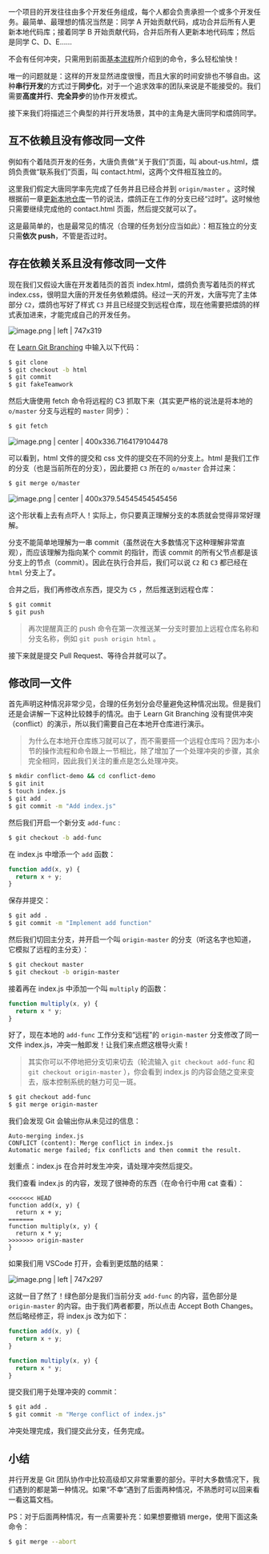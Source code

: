 一个项目的开发往往由多个开发任务组成，每个人都会负责承担一个或多个开发任务。最简单、最理想的情况当然是：同学 A 开始贡献代码，成功合并后所有人更新本地代码库；接着同学 B 开始贡献代码，合并后所有人更新本地代码库；然后是同学 C、D、E……

不会有任何冲突，只需用到前面[基本流程](https://yuque.com/dhucst/team-collaboration/basic-gitflow)所介绍到的命令，多么轻松愉快！

唯一的问题就是：这样的开发显然进度很慢，而且大家的时间安排也不够自由。这种**串行开发**的方式过于**同步化**，对于一个追求效率的团队来说是不能接受的。我们需要**高度并行**、**完全异步**的协作开发模式。

接下来我们将描述三个典型的并行开发场景，其中的主角是大唐同学和煨鸽同学。

## 互不依赖且没有修改同一文件

例如有个着陆页开发的任务，大唐负责做“关于我们”页面，叫 about-us.html，煨鸽负责做“联系我们”页面，叫 contact.html，这两个文件相互独立的。

这里我们假定大唐同学率先完成了任务并且已经合并到 `origin/master` 。这时候根据前一章[更新本地仓库](https://yuque.com/dhucst/team-collaboration/basic-gitflow#update-local-repo)一节的说法，煨鸽正在工作的分支已经“过时”。这时候他只需要继续完成他的 contact.html 页面，然后提交就可以了。

这是最简单的，也是最常见的情况（合理的任务划分应当如此）：相互独立的分支只需**依次 push**，不管是否过时。

## 存在依赖关系且没有修改同一文件

现在我们又假设大唐在开发着陆页的首页 index.html，煨鸽负责写着陆页的样式 index.css，很明显大唐的开发任务依赖煨鸽。经过一天的开发，大唐写完了主体部分 `C2`，煨鸽也写好了样式 `C3` 并且已经提交到远程仓库，现在他需要把煨鸽的样式表加进来，才能完成自己的开发任务。

![image.png | left | 747x319](https://cdn.yuque.com/yuque/0/2018/png/125564/1531228568815-8d71c2ff-2649-4d3a-8089-ce7b54609dd2.png)

在 [Learn Git Branching](https://learngitbranching.js.org/?NODEMO) 中输入以下代码：

```bash
$ git clone
$ git checkout -b html
$ git commit
$ git fakeTeamwork
```

然后大唐使用 fetch 命令将远程的 C3 抓取下来（其实更严格的说法是将本地的 `o/master` 分支与远程的 `master` 同步）：

```bash
$ git fetch
```

![image.png | center | 400x336.7164179104478](https://cdn.yuque.com/yuque/0/2018/png/125564/1531228816650-7ee10b28-67c3-484d-bbc4-b2bc5153af9e.png)

可以看到，html 文件的提交和 css 文件的提交在不同的分支上。html 是我们工作的分支（也是当前所在的分支），因此要把 `C3` 所在的 `o/master` 合并过来：

```bash
$ git merge o/master
```

![image.png | center | 400x379.54545454545456](https://cdn.yuque.com/yuque/0/2018/png/125564/1531229166333-e4cb74be-fc1b-412d-bc40-df78ee6f77b4.png)

这个形状看上去有点吓人！实际上，你只要真正理解分支的本质就会觉得非常好理解。

分支不能简单地理解为一串 commit（虽然说在大多数情况下这种理解非常直观），而应该理解为指向某个 commit 的指针，而该 commit 的所有父节点都是该分支上的节点（commit）。因此在执行合并后，我们可以说 `C2` 和 `C3` 都已经在 `html` 分支上了。

合并之后，我们再修改点东西，提交为 `C5` ，然后推送到远程仓库：

```bash
$ git commit
$ git push
```

> 再次提醒真正的 push 命令在第一次推送某一分支时要加上远程仓库名称和分支名称，例如 `git push origin html` 。

接下来就是提交 Pull Request、等待合并就可以了。

## 修改同一文件

首先声明这种情况非常少见，合理的任务划分会尽量避免这种情况出现。但是我们还是会讲解一下这种比较棘手的情况。由于 Learn Git Branching 没有提供冲突（conflict）的演示，所以我们需要自己在本地开仓库进行演示。

> 为什么在本地开仓库练习就可以了，而不需要搭一个远程仓库吗？因为本小节的操作流程和命令跟上一节相比，除了增加了一个处理冲突的步骤，其余完全相同，因此我们关注的重点是怎么处理冲突。

```bash
$ mkdir conflict-demo && cd conflict-demo
$ git init
$ touch index.js
$ git add .
$ git commit -m "Add index.js"
```

然后我们开启一个新分支 `add-func` :

```bash
$ git checkout -b add-func
```

在 index.js 中增添一个 `add` 函数：

```javascript
function add(x, y) {
  return x + y;
}
```

保存并提交：

```bash
$ git add .
$ git commit -m "Implement add function"
```

然后我们切回主分支，并开启一个叫 `origin-master` 的分支（听这名字也知道，它模拟了远程的主分支）：

```bash
$ git checkout master
$ git checkout -b origin-master
```

接着再在 index.js 中添加一个叫 `multiply` 的函数：

```javascript
function multiply(x, y) {
  return x * y;
}
```

好了，现在本地的 `add-func` 工作分支和“远程”的 `origin-master` 分支修改了同一文件 index.js，冲突一触即发！让我们来点燃这根导火索！

> 其实你可以不停地把分支切来切去（轮流输入 `git checkout add-func` 和 `git checkout origin-master` ），你会看到 index.js 的内容会随之变来变去，版本控制系统的魅力可见一斑。

```bash
$ git checkout add-func
$ git merge origin-master
```

我们会发现 Git 会输出你从未见过的信息：

```plain
Auto-merging index.js
CONFLICT (content): Merge conflict in index.js
Automatic merge failed; fix conflicts and then commit the result.
```

划重点：index.js 在合并时发生冲突，请处理冲突然后提交。

我们查看 index.js 的内容，发现了很神奇的东西（在命令行中用 cat 查看）：

```plain
<<<<<<< HEAD
function add(x, y) {
  return x + y;
=======
function multiply(x, y) {
  return x * y;
>>>>>>> origin-master
}
```

如果我们用 VSCode 打开，会看到更炫酷的结果：

![image.png | left | 747x297](https://cdn.yuque.com/yuque/0/2018/png/125564/1531231549963-96015241-fd57-4101-94ed-4ee226e76607.png)

这就一目了然了！绿色部分是我们当前分支 `add-func` 的内容，蓝色部分是 `origin-master` 的内容。由于我们两者都要，所以点击 Accept Both Changes。然后略经修正，将 index.js 改为如下：

```javascript
function add(x, y) {
  return x + y;
}

function multiply(x, y) {
  return x * y;
}
```

提交我们用于处理冲突的 commit：

```bash
$ git add .
$ git commit -m "Merge conflict of index.js"
```

冲突处理完成，我们提交此分支，任务完成。

## 小结

并行开发是 Git 团队协作中比较高级却又非常重要的部分。平时大多数情况下，我们遇到的都是第一种情况。如果“不幸”遇到了后面两种情况，不熟悉时可以回来看一看这篇文档。

PS：对于后面两种情况，有一点需要补充：如果想要撤销 merge，使用下面这条命令：

```bash
$ git merge --abort
```
